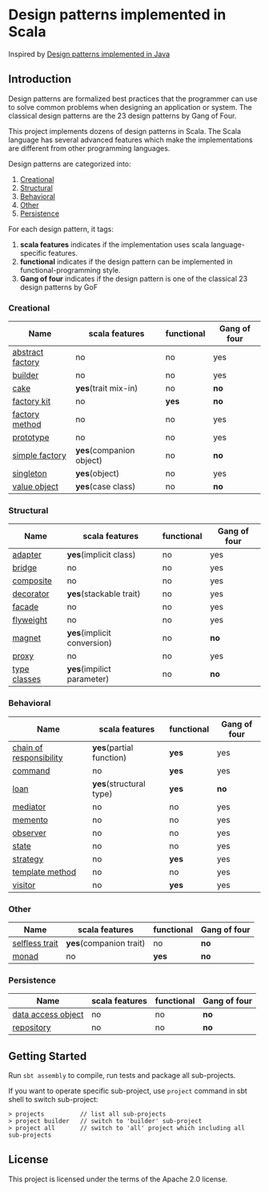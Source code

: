 # Design patterns implemented in Scala

Inspired by [Design patterns implemented in Java](https://github.com/iluwatar/java-design-patterns)

## Introduction
Design patterns are formalized best practices that the programmer can use to solve common problems when designing an application or system.
The classical design patterns are the 23 design patterns by Gang of Four.

This project implements dozens of design patterns in Scala.
The Scala language has several advanced features which make the implementations are different from other programming languages.

Design patterns are categorized into:
1. [Creational](#creational)
2. [Structural](#structural)
3. [Behavioral](#behavioral)
4. [Other](#other)
5. [Persistence](#persistence)

For each design pattern, it tags:
1. **scala features** indicates if the implementation uses scala language-specific features.
2. **functional** indicates if the design pattern can be implemented in functional-programming style.
3. **Gang of four** indicates if the design pattern is one of the classical 23 design patterns by GoF


### Creational

|     Name                                             |      scala features        |functional|Gang of four|
|------------------------------------------------------|----------------------------|----------|------------|
|[abstract factory](./creational/abstract-factory/)    | no                         | no       | yes        |
|[builder](./creational/builder/)                      | no                         | no       | yes        |
|[cake](./creational/cake/)                            | **yes**(trait mix-in)      | no       | **no**     |
|[factory kit](./creational/factory-kit/)              | no                         | **yes**  | **no**     |
|[factory method](./creational/factory-method/)        | no                         | no       | yes        |
|[prototype](./creational/prototype/)                  | no                         | no       | yes        |
|[simple factory](./creational/simple-factory/)        | **yes**(companion object)  | no       | **no**     |
|[singleton](./creational/singleton/)                  | **yes**(object)            | no       | yes        |
|[value object](./creational/value-object/)            | **yes**(case class)        | no       | **no**     |


### Structural

|    Name                                              |      scala features         |functional|Gang of four|
|------------------------------------------------------|-----------------------------|----------|------------|
|[adapter](./structural/adapter/)                      | **yes**(implicit class)     | no       | yes        |
|[bridge](./structural/bridge/)                        | no                          | no       | yes        |
|[composite](./structural/composite/)                  | no                          | no       | yes        |
|[decorator](./structural/decorator/)                  | **yes**(stackable trait)    | no       | yes        |
|[facade](./structural/facade/)                        | no                          | no       | yes        |
|[flyweight](./structural/flyweight/)                  | no                          | no       | yes        |
|[magnet](./structural/magnet/)                        | **yes**(implicit conversion)| no       | **no**     |
|[proxy](./structural/proxy/)                          | no                          | no       | yes        |
|[type classes](./structural/type-classes/)            | **yes**(impilict parameter) | no       | **no**     |


### Behavioral

|    Name                                                         |      scala features      |functional|Gang of four|
|-----------------------------------------------------------------|--------------------------|----------|------------|
|[chain of responsibility](./behavioral/chain-of-responsibility/) | **yes**(partial function)| **yes**  | yes        |
|[command](./behavioral/command/)                                 | no                       | **yes**  | yes        |
|[loan](./behavioral/loan/)                                       | **yes**(structural type) | **yes**  | **no**     |
|[mediator](./behavioral/mediator/)                               | no                       | no       | yes        |
|[memento](./behavioral/memento/)                                 | no                       | no       | yes        |
|[observer](./behavioral/observer/)                               | no                       | no       | yes        |
|[state](./behavioral/state/)                                     | no                       | no       | yes        |
|[strategy](./behavioral/strategy/)                               | no                       | **yes**  | yes        |
|[template method](./behavioral/template-method/)                 | no                       | no       | yes        |
|[visitor](./behavioral/visitor/)                                 | no                       | **yes**  | yes        |


### Other

|    Name                                            |      scala features         |functional|Gang of four|
|----------------------------------------------------|-----------------------------|----------|------------|
|[selfless trait](./other/selfless-trait/)           | **yes**(companion trait)    | no       | **no**     |
|[monad](./other/monad/)                             | no                          | **yes**  | **no**     |


### Persistence

|    Name                                                |      scala features     |functional|Gang of four|
|--------------------------------------------------------|-------------------------|----------|------------|
|[data access object](./persistence/data-access-object/) | no                      | no       | **no**     |
|[repository](./persistence/repository/)                 | no                      | no       | **no**     |


## Getting Started

Run ```sbt assembly``` to compile, run tests and package all sub-projects.

If you want to operate specific sub-project, use ```project``` command in sbt shell to switch sub-project:
```shell
> projects          // list all sub-projects
> project builder   // switch to 'builder' sub-project
> project all       // switch to 'all' project which including all sub-projects
```

## License
This project is licensed under the terms of the Apache 2.0 license.

